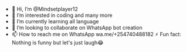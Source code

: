 - 👋 Hi, I’m @Mindsetplayer12
- 👀 I’m interested in coding and many more
- 🌱 I’m currently learning all language 
- 🤖 I’m looking to collaborate on WhatsApp bot creation
- 📫 How to reach me on WhatsApp wa.me/+254740488182
  ⚡ Fun fact:  Nothing is funny but let's just laugh😂
 

<!---
Mindsetplayer12/Mindsetplayer12 is a ✨ special ✨ repository because its `README.md` (this file) appears on your GitHub profile.
You can click the Preview link to take a look at your changes.
--->

